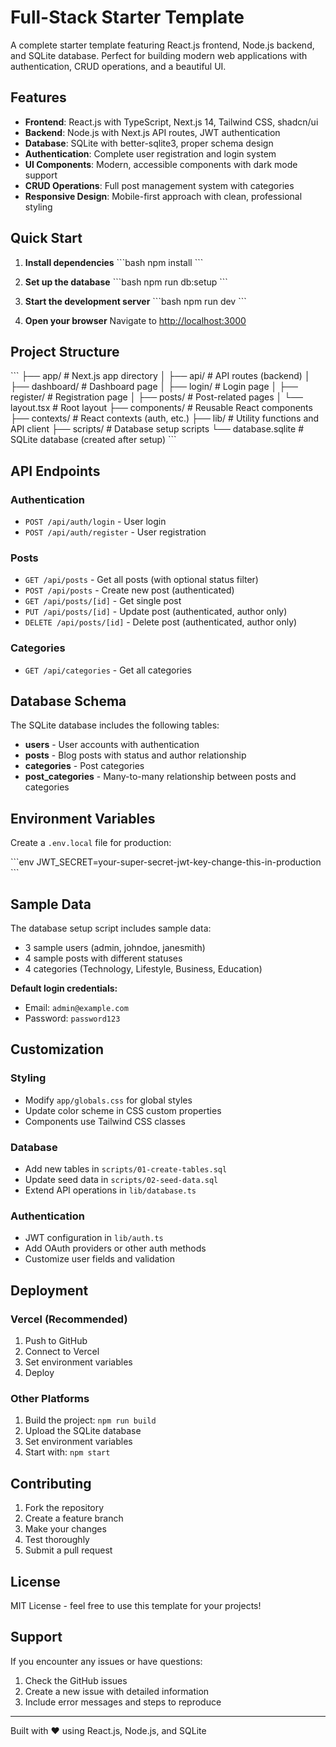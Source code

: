 # Full-Stack Starter Template

A complete starter template featuring React.js frontend, Node.js backend, and SQLite database. Perfect for building modern web applications with authentication, CRUD operations, and a beautiful UI.

## Features

- **Frontend**: React.js with TypeScript, Next.js 14, Tailwind CSS, shadcn/ui
- **Backend**: Node.js with Next.js API routes, JWT authentication
- **Database**: SQLite with better-sqlite3, proper schema design
- **Authentication**: Complete user registration and login system
- **UI Components**: Modern, accessible components with dark mode support
- **CRUD Operations**: Full post management system with categories
- **Responsive Design**: Mobile-first approach with clean, professional styling

## Quick Start

1. **Install dependencies**
   \`\`\`bash
   npm install
   \`\`\`

2. **Set up the database**
   \`\`\`bash
   npm run db:setup
   \`\`\`

3. **Start the development server**
   \`\`\`bash
   npm run dev
   \`\`\`

4. **Open your browser**
   Navigate to [http://localhost:3000](http://localhost:3000)

## Project Structure

\`\`\`
├── app/                    # Next.js app directory
│   ├── api/               # API routes (backend)
│   ├── dashboard/         # Dashboard page
│   ├── login/            # Login page
│   ├── register/         # Registration page
│   ├── posts/            # Post-related pages
│   └── layout.tsx        # Root layout
├── components/            # Reusable React components
├── contexts/             # React contexts (auth, etc.)
├── lib/                  # Utility functions and API client
├── scripts/              # Database setup scripts
└── database.sqlite       # SQLite database (created after setup)
\`\`\`

## API Endpoints

### Authentication
- `POST /api/auth/login` - User login
- `POST /api/auth/register` - User registration

### Posts
- `GET /api/posts` - Get all posts (with optional status filter)
- `POST /api/posts` - Create new post (authenticated)
- `GET /api/posts/[id]` - Get single post
- `PUT /api/posts/[id]` - Update post (authenticated, author only)
- `DELETE /api/posts/[id]` - Delete post (authenticated, author only)

### Categories
- `GET /api/categories` - Get all categories

## Database Schema

The SQLite database includes the following tables:
- **users** - User accounts with authentication
- **posts** - Blog posts with status and author relationship
- **categories** - Post categories
- **post_categories** - Many-to-many relationship between posts and categories

## Environment Variables

Create a `.env.local` file for production:

\`\`\`env
JWT_SECRET=your-super-secret-jwt-key-change-this-in-production
\`\`\`

## Sample Data

The database setup script includes sample data:
- 3 sample users (admin, johndoe, janesmith)
- 4 sample posts with different statuses
- 4 categories (Technology, Lifestyle, Business, Education)

**Default login credentials:**
- Email: `admin@example.com`
- Password: `password123`

## Customization

### Styling
- Modify `app/globals.css` for global styles
- Update color scheme in CSS custom properties
- Components use Tailwind CSS classes

### Database
- Add new tables in `scripts/01-create-tables.sql`
- Update seed data in `scripts/02-seed-data.sql`
- Extend API operations in `lib/database.ts`

### Authentication
- JWT configuration in `lib/auth.ts`
- Add OAuth providers or other auth methods
- Customize user fields and validation

## Deployment

### Vercel (Recommended)
1. Push to GitHub
2. Connect to Vercel
3. Set environment variables
4. Deploy

### Other Platforms
1. Build the project: `npm run build`
2. Upload the SQLite database
3. Set environment variables
4. Start with: `npm start`

## Contributing

1. Fork the repository
2. Create a feature branch
3. Make your changes
4. Test thoroughly
5. Submit a pull request

## License

MIT License - feel free to use this template for your projects!

## Support

If you encounter any issues or have questions:
1. Check the GitHub issues
2. Create a new issue with detailed information
3. Include error messages and steps to reproduce

---

Built with ❤️ using React.js, Node.js, and SQLite
